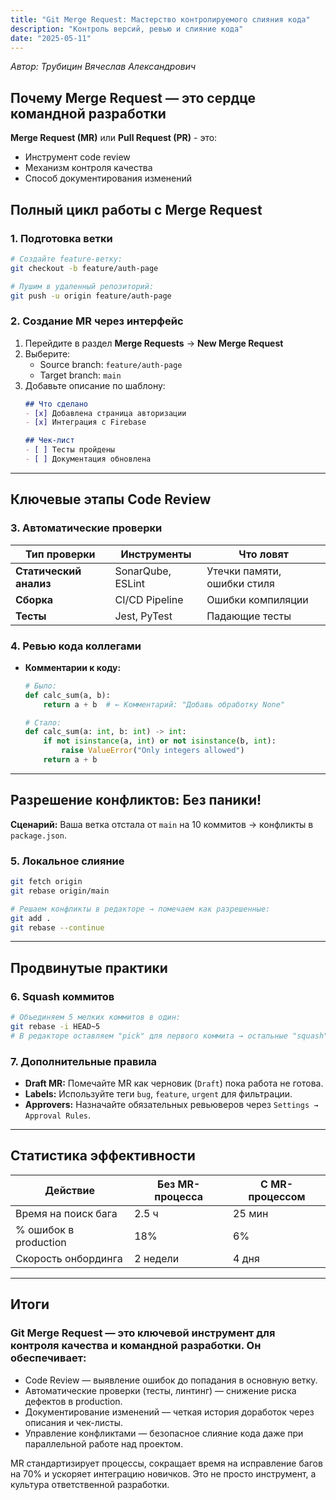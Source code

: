 ```yaml
---
title: "Git Merge Request: Мастерство контролируемого слияния кода"
description: "Контроль версий, ревью и слияние кода"
date: "2025-05-11"
---
```


_Автор: Трубицин Вячеслав Александрович_


## Почему Merge Request — это сердце командной разработки

**Merge Request (MR)** или **Pull Request (PR)** - это:  
- Инструмент code review  
- Механизм контроля качества  
- Способ документирования изменений  


## Полный цикл работы с Merge Request

### 1. Подготовка ветки
```bash
# Создайте feature-ветку:
git checkout -b feature/auth-page

# Пушим в удаленный репозиторий:
git push -u origin feature/auth-page
```

### 2. Создание MR через интерфейс
1. Перейдите в раздел **Merge Requests** → **New Merge Request**  
2. Выберите:  
   - Source branch: `feature/auth-page`  
   - Target branch: `main`  
3. Добавьте описание по шаблону:
   ```markdown
   ## Что сделано
   - [x] Добавлена страница авторизации
   - [x] Интеграция с Firebase

   ## Чек-лист
   - [ ] Тесты пройдены
   - [ ] Документация обновлена
   ```

---

## Ключевые этапы Code Review

### 3. Автоматические проверки
| Тип проверки       | Инструменты              | Что ловят              |
|--------------------|--------------------------|------------------------|
| **Статический анализ** | SonarQube, ESLint       | Утечки памяти, ошибки стиля |
| **Сборка**          | CI/CD Pipeline          | Ошибки компиляции      |
| **Тесты**           | Jest, PyTest            | Падающие тесты         |

### 4. Ревью кода коллегами
- **Комментарии к коду:**  
  ```python
  # Было:
  def calc_sum(a, b):
      return a + b  # ← Комментарий: "Добавь обработку None"
  
  # Стало:
  def calc_sum(a: int, b: int) -> int:
      if not isinstance(a, int) or not isinstance(b, int):
          raise ValueError("Only integers allowed")
      return a + b
  ```

---

## Разрешение конфликтов: Без паники!
**Сценарий:** Ваша ветка отстала от `main` на 10 коммитов → конфликты в `package.json`.

### 5. Локальное слияние
```bash
git fetch origin
git rebase origin/main

# Решаем конфликты в редакторе → помечаем как разрешенные:
git add .
git rebase --continue
```

---

## Продвинутые практики

### 6. Squash коммитов
```bash
# Объединяем 5 мелких коммитов в один:
git rebase -i HEAD~5
# В редакторе оставляем "pick" для первого коммита → остальные "squash"
```
                       
### 7. Дополнительные правила
- **Draft MR:** Помечайте MR как черновик (`Draft`) пока работа не готова.  
- **Labels:** Используйте теги `bug`, `feature`, `urgent` для фильтрации.  
- **Approvers:** Назначайте обязательных ревьюверов через `Settings → Approval Rules`.

---

## Статистика эффективности
| Действие               | Без MR-процесса | С MR-процессом |
|------------------------|-----------------|----------------|
| Время на поиск бага    | 2.5 ч           | 25 мин         |
% ошибок в production   | 18%             | 6%             |
| Скорость онбординга    | 2 недели        | 4 дня          |

---

## Итоги
### Git Merge Request — это ключевой инструмент для контроля качества и командной разработки. Он обеспечивает:
-  Code Review — выявление ошибок до попадания в основную ветку.
-  Автоматические проверки (тесты, линтинг) — снижение риска дефектов в production.
-  Документирование изменений — четкая история доработок через описания и чек-листы.
-  Управление конфликтами — безопасное слияние кода даже при параллельной работе над проектом.

MR стандартизирует процессы, сокращает время на исправление багов на 70% и ускоряет интеграцию новичков. Это не просто инструмент, а культура ответственной разработки.
